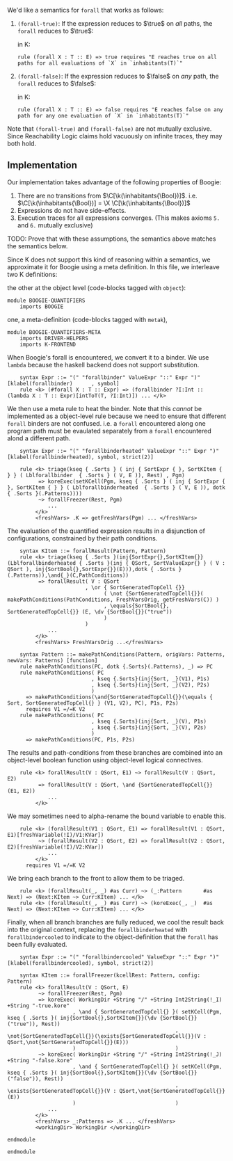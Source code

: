 We'd like a semantics for `forall` that works as follows:

1.  `(forall-true)`: If the expression reduces to $\true$ on *all* paths, the `forall` reduces to $\true$:

    in K:

    ```
    rule (forall X : T :: E) => true requires "E reaches true on all paths for all evaluations of `X` in `inhabitants(T)`"
    ```

2.  `(forall-false)`: If the expression reduces to $\false$ on *any* path, the `forall` reduces to $\false$: 

    in K:

    ```
    rule (forall X : T :: E) => false requires "E reaches false on any path for any one evaluation of `X` in `inhabitants(T)`"
    ```

Note that `(forall-true)` and `(forall-false)` are not mutually exclusive.
Since Reachability Logic claims hold vacuously on infinite traces, they may both hold. 

## Implementation

Our implementation takes advantage of the following properties of Boogie:

1. There are no transitions from $\C[\k(\inhabitants{\Bool})]$. i.e. $\C[\k(\inhabitants{\Bool})] = \X \C[\k(\inhabitants{\Bool})]$
2. Expressions do not have side-effects.
3. Execution traces for all expressions converges. (This makes axioms `5.` and `6.` mutually exclusive)

TODO: Prove that with these assumptions, the semantics above matches the semantics below.

Since K does not support this kind of reasoning within a semantics, we approximate it for Boogie using a meta definition.
In this file, we interleave two K definitions:

the other at the object level (code-blocks tagged with `object`):

```objectk
module BOOGIE-QUANTIFIERS
    imports BOOGIE
```

one, a meta-definition (code-blocks tagged with `metak`),

```metak
module BOOGIE-QUANTIFIERS-META
    imports DRIVER-HELPERS
    imports K-FRONTEND
```

When Boogie's forall is encountered, we convert it to a binder. We use `lambda` because the haskell backend does not support substitution.

```objectk
    syntax Expr ::= "(" "forallbinder" ValueExpr "::" Expr ")"  [klabel(forallbinder)      , symbol]
    rule <k> (#forall X : T :: Expr) => (forallbinder ?I:Int :: (lambda X : T :: Expr)[intToT(T, ?I:Int)]) ... </k>
```

We then use a meta rule to heat the binder.
Note that this *cannot* be implemented as a object-level rule because we need to ensure that different `forall` binders are not confused.
i.e. a `forall` encountered along one program path must be evaulated separately from a `forall` encountered alond a different path.

```objectk
    syntax Expr ::= "(" "forallbinderheated" ValueExpr "::" Expr ")"  [klabel(forallbinderheated), symbol, strict(2)]
```

```metak
    rule <k> triage(kseq { .Sorts } ( inj { SortExpr { }, SortKItem { } } ( Lblforallbinder  { .Sorts } ( V, E )), Rest) , Pgm)
          => koreExec(setKCell(Pgm, kseq { .Sorts } ( inj { SortExpr { }, SortKItem { } } ( Lblforallbinderheated  { .Sorts } ( V, E )), dotk { .Sorts }(.Patterns))))
          ~> forallFreezer(Rest, Pgm)
             ...
         </k>
         <freshVars> .K => getFreshVars(Pgm) ... </freshVars>
```

The evaluation of the quantified expression results in a disjunction of configurations, constrained by their path conditions.

```metak
    syntax KItem ::= forallResult(Pattern, Pattern)
    rule <k> triage(kseq { .Sorts }(inj{SortExpr{},SortKItem{}}(Lblforallbinderheated { .Sorts }(inj { QSort, SortValueExpr{} } ( V : QSort ), inj{SortBool{},SortExpr{}}(E))),dotk { .Sorts }(.Patterns)),\and{_}(C,PathConditions))
          => forallResult( V : QSort
                         , \or { SortGeneratedTopCell {}}
                               ( \not {SortGeneratedTopCell{}}( makePathConditions(PathConditions, FreshVarsOrig, getFreshVars(C)) )
                               , \equals{SortBool{}, SortGeneratedTopCell{}} (E, \dv {SortBool{}}("true"))
                               )
                         )
             ...
         </k>
         <freshVars> FreshVarsOrig ...</freshVars>
```

```metak
    syntax Pattern ::= makePathConditions(Pattern, origVars: Patterns, newVars: Patterns) [function] 
    rule makePathConditions(PC, dotk {.Sorts}(.Patterns), _) => PC
    rule makePathConditions( PC
                           , kseq {.Sorts}(inj{Sort, _}(V1), P1s)
                           , kseq {.Sorts}(inj{Sort, _}(V2), P2s)
                           )
      => makePathConditions(\and{SortGeneratedTopCell{}}(\equals { Sort, SortGeneratedTopCell{} } (V1, V2), PC), P1s, P2s)
      requires V1 =/=K V2
    rule makePathConditions( PC
                           , kseq {.Sorts}(inj{Sort, _}(V), P1s)
                           , kseq {.Sorts}(inj{Sort, _}(V), P2s)
                           )
      => makePathConditions(PC, P1s, P2s)
```

The results and path-conditions from these branches are combined into an object-level boolean function using object-level logical connectives.

```metak
    rule <k> forallResult(V : QSort, E1) ~> forallResult(V : QSort, E2)
          => forallResult(V : QSort, \and {SortGeneratedTopCell{}} (E1, E2))
             ...
         </k>
```

We may sometimes need to alpha-rename the bound variable to enable this.

```metak
    rule <k> (forallResult(V1 : QSort, E1) => forallResult(V1 : QSort, E1)[freshVariable(!I)/V1:KVar])
          ~> (forallResult(V2 : QSort, E2) => forallResult(V2 : QSort, E2)[freshVariable(!I)/V2:KVar])
             ...
         </k>
      requires V1 =/=K V2
```

We bring each branch to the front to allow them to be triaged.

```metak
    rule <k> (forallResult(_, _) #as Curr) ~> (_:Pattern       #as Next) => (Next:KItem ~> Curr:KItem) ... </k>
    rule <k> (forallResult(_, _) #as Curr) ~> (koreExec(_, _)  #as Next) => (Next:KItem ~> Curr:KItem) ... </k>
```

Finally, when all branch branches are fully reduced, we cool the result back into the original context,
replacing the `forallbinderheated` with `forallbindercooled` to indicate to the object-definition that the `forall` has been fully evaluated.

```objectk
    syntax Expr ::= "(" "forallbindercooled" ValueExpr "::" Expr ")"  [klabel(forallbindercooled), symbol, strict(2)]
```

```metak
    syntax KItem ::= forallFreezer(kcellRest: Pattern, config: Pattern)
    rule <k> forallResult(V : QSort, E)
          ~> forallFreezer(Rest, Pgm)
          => koreExec( WorkingDir +String "/" +String Int2String(!_I) +String "-true.kore"
                     , \and { SortGeneratedTopCell{} }( setKCell(Pgm, kseq { .Sorts }( inj{SortBool{},SortKItem{}}(\dv {SortBool{}} ("true")), Rest))
                                                      , \not{SortGeneratedTopCell{}}(\exists{SortGeneratedTopCell{}}(V : QSort,\not{SortGeneratedTopCell{}}(E)))
                     )                                )
          ~> koreExec( WorkingDir +String "/" +String Int2String(!_J) +String "-false.kore"
                     , \and { SortGeneratedTopCell{} }( setKCell(Pgm, kseq { .Sorts }( inj{SortBool{},SortKItem{}}(\dv {SortBool{}} ("false")), Rest))
                                                      , \exists{SortGeneratedTopCell{}}(V : QSort,\not{SortGeneratedTopCell{}}(E))
                     )                                )
             ...
         </k>
         <freshVars> _:Patterns => .K ... </freshVars>
         <workingDir> WorkingDir </workingDir>
```

```objectk
endmodule
```

```metak
endmodule
```
